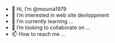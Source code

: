 - 👋 Hi, I’m @mounia1979
- 👀 I’m interested in  web site devloppment
- 🌱 I’m currently learning ...
- 💞️ I’m looking to collaborate on ...
- 📫 How to reach me ...

<!---
mounia1979/mounia1979 is a ✨ special ✨ repository because its `README.md` (this file) appears on your GitHub profile.
You can click the Preview link to take a look at your changes.
--->
